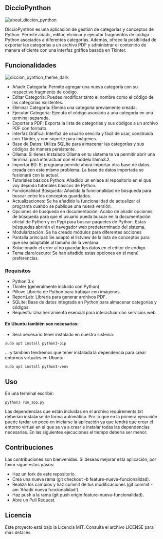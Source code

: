 ## DiccioPynthon

![about_diccion_pynthon](https://github.com/user-attachments/assets/af0a06df-ed7a-4aa5-afe6-7f55829ea727)

DiccioPynthon es una aplicación de gestión de categorías y conceptos de Python. Permite añadir, editar, eliminar y ejecutar fragmentos de código Python asociados a diferentes categorías. Además, ofrece la posibilidad de exportar las categorías a un archivo PDF y administrar el contenido de manera eficiente con una interfaz gráfica basada en Tkinter.

## Funcionalidades

![diccion_pynthon_theme_dark](https://github.com/user-attachments/assets/5b0e7643-07e6-4cff-8d73-a5c789a99340)

- Añadir Categoría: Permite agregar una nueva categoría con su respectivo fragmento de código.
- Editar Categoría: Puedes modificar tanto el nombre como el código de las categorías existentes.
- Eliminar Categoría: Elimina una categoría previamente creada.
- Ejecutar Categoría: Ejecuta el código asociado a una categoría en una terminal separada.
- Exportar a PDF: Exporta la lista de categorías y sus códigos a un archivo PDF con formato.
- Interfaz Gráfica: Interfaz de usuario sencilla y fácil de usar, construida con Tkinter, y con soporte para imágenes.
- Base de Datos: Utiliza SQLite para almacenar las categorías y sus códigos de manera persistente.
- Ollama: Si tienes instalado Ollama en tu sistema te va permitir abrir una terminal para interactuar con el modelo llama3.2. 
- Importar BD: El programa permite ahora importar otra base de datos creada con este mismo problema. La base de datos importada se fusionará con la actual.
- Tutoriales básicos Python: Añadido un enlace al repositorio en el que voy dejando tutoriales básicos de Python.
- Funcionalidad Búsqueda: Añadida la funcionalidad de búsqueda para buscar entre los conceptos guardados.
- Actualizaciones: Se ha añadido la funcionalidad de actualizar el programa cuando se publique una nueva versión.
- Opciones de búsqueda en documentación: Acabo de añadir opciones de búsqueda para que el usuario pueda buscar en la documentación oficial de Python y en Pypi para buscar paquetes de Python. Estas búsquedas abrirán el navegador web predeterminado del sistema.
- Modularización: Se ha creado módulos para diferentes acciones
- Pantalla principal: Se adaptó el listview de la lista de conceptos para que sea adaptable al tamaño de la ventana.
- Solucionado el error al no guardar los datos en el editor de código.
- Tema claro/oscuro: Se han añadido estas opciones en el menú preferencias.
  
### Requisitos

- Python 3.x
- Tkinter (generalmente incluido con Python)
- Pillow: Librería de Python para trabajar con imágenes.
- ReportLab: Librería para generar archivos PDF.
- SQLite: Base de datos integrada en Python para almacenar categorías y códigos.
- Requests: Una herramienta esencial para interactuar con servicios web.

#### En Ubuntu también son necesarios:

- Será necesario tener instalado en nuestro sistema:
```
sudo apt install python3-pip
```
... y también tendremos que tener instalada la dependencia para crear entornos virtuales en Ubuntu:

```
sudo apt install python3-venv
```

## Uso

En una terminal escribir:

```
python3 run_app.py
```

Las dependencias que están incluidas en el archivo requirements.txt deberían instalarse de forma automática. Por lo que en la primera ejecución puede tardar un poco en iniciarse la aplicación ya que tendrá que crear el entorno virtual en el que se va a crear e instalar todas las dependencias necesarias. En las siguientes ejecuciones el tiempo debería ser menor.

## Contribuciones

Las contribuciones son bienvenidas. Si deseas mejorar esta aplicación, por favor sigue estos pasos:

- Haz un fork de este repositorio.
- Crea una nueva rama (git checkout -b feature-nueva-funcionalidad).
- Realiza los cambios y haz commit de tus modificaciones (git commit -am 'Añadir nueva funcionalidad').
- Haz push a la rama (git push origin feature-nueva-funcionalidad).
- Abre un Pull Request.

## Licencia

Este proyecto está bajo la Licencia MIT. Consulta el archivo LICENSE para más detalles.
